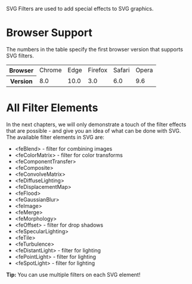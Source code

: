 SVG Filters are used to add special effects to SVG graphics.
<h1>Browser Support</h1>
The numbers in the table specify the first browser version that supports SVG filters.
<table class="ws-table-all notranslate">
  <tr>
    <th>Browser</th>
    <td>Chrome</td>
    <td>Edge</td>
    <td>Firefox</td>
    <td>Safari</td>
    <td>Opera</td>                
  </tr>
  <tr>
    <th>Version</th>
    <td>8.0</td>
    <td>10.0</td>
    <td>3.0</td>
    <td>6.0</td>
    <td>9.6</td>
  </tr>
</table>
<h1>All Filter Elements</h1>
In the next chapters, we will only demonstrate a touch of the filter effects that are possible - and give you an idea of what can be done with SVG.
<br>
The available filter elements in SVG are:
<ul>
  <li>&lt;feBlend&gt; - filter for combining images</li>
  <li>&lt;feColorMatrix&gt; - filter for color transforms</li>
  <li>&lt;feComponentTransfer&gt;</li>
  <li>&lt;feComposite&gt;</li>
  <li>&lt;feConvolveMatrix&gt;</li>
  <li>&lt;feDiffuseLighting&gt;</li>
  <li>&lt;feDisplacementMap&gt;</li>
  <li>&lt;feFlood&gt;</li>
  <li>&lt;feGaussianBlur&gt;</li>
  <li>&lt;feImage&gt;</li>
  <li>&lt;feMerge&gt;</li>
  <li>&lt;feMorphology&gt;</li>
  <li>&lt;feOffset&gt; - filter for drop shadows</li>
  <li>&lt;feSpecularLighting&gt;</li>
  <li>&lt;feTile&gt;</li>
  <li>&lt;feTurbulence&gt;</li>
  <li>&lt;feDistantLight&gt; - filter for lighting</li>
  <li>&lt;fePointLight&gt; - filter for lighting</li>
  <li>&lt;feSpotLight&gt; - filter for lighting</li>
</ul>
<b>Tip:</b> You can use multiple filters on each SVG element!
